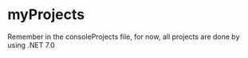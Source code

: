 # myProjects
Remember in the consoleProjects file, for now, all projects are done by using .NET 7.0
